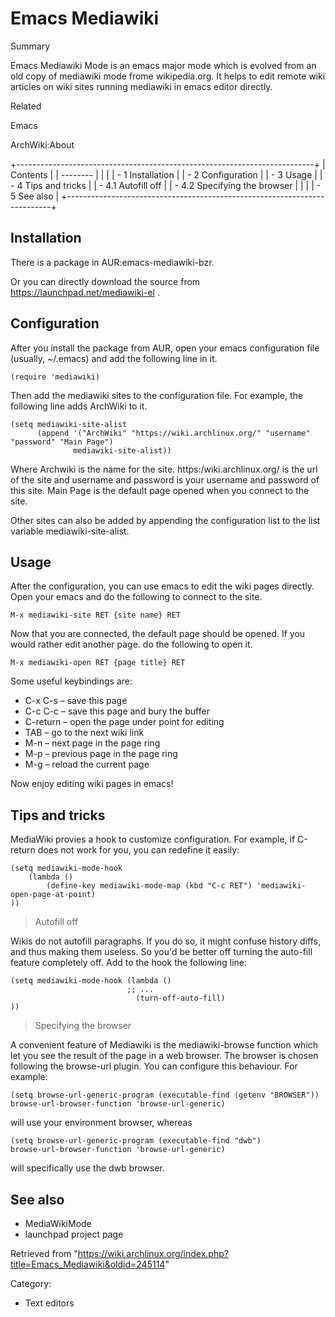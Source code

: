 Emacs Mediawiki
===============

Summary

Emacs Mediawiki Mode is an emacs major mode which is evolved from an old
copy of mediawiki mode frome wikipedia.org. It helps to edit remote wiki
articles on wiki sites running mediawiki in emacs editor directly.

Related

Emacs

ArchWiki:About

+--------------------------------------------------------------------------+
| Contents                                                                 |
| --------                                                                 |
|                                                                          |
| -   1 Installation                                                       |
| -   2 Configuration                                                      |
| -   3 Usage                                                              |
| -   4 Tips and tricks                                                    |
|     -   4.1 Autofill off                                                 |
|     -   4.2 Specifying the browser                                       |
|                                                                          |
| -   5 See also                                                           |
+--------------------------------------------------------------------------+

Installation
------------

There is a package in AUR:emacs-mediawiki-bzr.

Or you can directly download the source from
https://launchpad.net/mediawiki-el .

Configuration
-------------

After you install the package from AUR, open your emacs configuration
file (usually, ~/.emacs) and add the following line in it.

    (require 'mediawiki)

Then add the mediawiki sites to the configuration file. For example, the
following line adds ArchWiki to it.

    (setq mediawiki-site-alist
          (append '("ArchWiki" "https://wiki.archlinux.org/" "username" "password" "Main Page")
                  mediawiki-site-alist))

Where Archwiki is the name for the site. https:/wiki.archlinux.org/ is
the url of the site and username and password is your username and
password of this site. Main Page is the default page opened when you
connect to the site.

Other sites can also be added by appending the configuration list to the
list variable mediawiki-site-alist.

Usage
-----

After the configuration, you can use emacs to edit the wiki pages
directly. Open your emacs and do the following to connect to the site.

    M-x mediawiki-site RET {site name} RET

Now that you are connected, the default page should be opened. If you
would rather edit another page. do the following to open it.

    M-x mediawiki-open RET {page title} RET

Some useful keybindings are:

-   C-x C-s – save this page
-   C-c C-c – save this page and bury the buffer
-   C-return – open the page under point for editing
-   TAB – go to the next wiki link
-   M-n – next page in the page ring
-   M-p – previous page in the page ring
-   M-g – reload the current page

Now enjoy editing wiki pages in emacs!

Tips and tricks
---------------

MediaWiki provies a hook to customize configuration. For example, if
C-return does not work for you, you can redefine it easily:

    (setq mediawiki-mode-hook
        (lambda ()
            (define-key mediawiki-mode-map (kbd "C-c RET") 'mediawiki-open-page-at-point)
    ))

> Autofill off

Wikis do not autofill paragraphs. If you do so, it might confuse history
diffs, and thus making them useless. So you'd be better off turning the
auto-fill feature completely off. Add to the hook the following line:

    (setq mediawiki-mode-hook (lambda ()
                              ;; ...
                                (turn-off-auto-fill)
    ))

> Specifying the browser

A convenient feature of Mediawiki is the mediawiki-browse function which
let you see the result of the page in a web browser. The browser is
chosen following the browse-url plugin. You can configure this
behaviour. For example:

    (setq browse-url-generic-program (executable-find (getenv "BROWSER"))
    browse-url-browser-function 'browse-url-generic)

will use your environment browser, whereas

    (setq browse-url-generic-program (executable-find "dwb")
    browse-url-browser-function 'browse-url-generic)

will specifically use the dwb browser.

See also
--------

-   MediaWikiMode
-   launchpad project page

Retrieved from
"https://wiki.archlinux.org/index.php?title=Emacs_Mediawiki&oldid=245114"

Category:

-   Text editors
